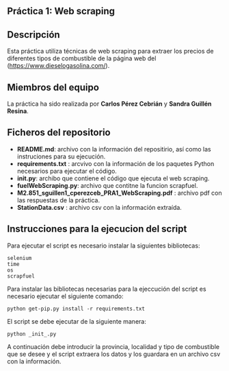 ## Práctica 1: Web scraping
## Descripción

Esta práctica utiliza técnicas de web scraping para extraer los precios de diferentes tipos de combustible de la página web del (https://www.dieselogasolina.com/).

## Miembros del equipo

La práctica ha sido realizada por **Carlos Pérez Cebrián** y **Sandra Guillén Resina**.

## Ficheros del repositorio

* **README.md**: archivo con la información del repositirio, así como las instruciones para su ejecución.
* **requirements.txt** : arcvivo con la información de los paquetes Python necesarios para ejecutar el código.
* **__init__.py**: archibo que contiene el código que ejecuta el web scraping.
* **fuelWebScraping.py**: archivo que contitne la funcion scrapfuel.
* **M2.851_sguillen1_cperezceb_PRA1_WebScraping.pdf** : archivo pdf con las respuestas de la práctica.
* **StationData.csv** : archivo csv con la información extraída.

## Instrucciones para la ejecucion del script

Para ejecutar el script es necesario instalar la siguientes bibliotecas:

```
selenium
time
os
scrapfuel
```

Para instalar las bibliotecas necesarias para la ejeccución del script es necesario ejecutar el siguiente comando: 

```
python get-pip.py install -r requirements.txt
```

El script se debe ejecutar de la siguiente manera:

```
python _init_.py 
```

A continuación debe introducir la provincia, localidad y tipo de combustible que se desee y el script extraera los datos y los guardara en un archivo csv con la información.
